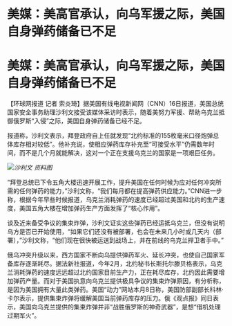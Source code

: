 # 美媒：美高官承认，向乌军援之际，美国自身弹药储备已不足

# 美媒：美高官承认，向乌军援之际，美国自身弹药储备已不足

【环球网报道 记者
索炎琦】据美国有线电视新闻网（CNN）16日报道，美国总统国家安全事务助理沙利文接受该媒体采访时表示，随着美努力军援、帮助乌克兰抵御俄罗斯“入侵”之际，美国自身弹药储备已经不足。

报道称，沙利文表示，拜登政府自上任就发现“北约标准的155枚毫米口径炮弹总体库存相对较低”。他补充说，使相应弹药库存补充至“可接受水平”仍需数年时间，而不是几个月就能解决，这对一个正在支援乌克兰的国家是一项艰巨任务。

![](https://inews.gtimg.com/om_bt/OI8CXvv8RBLHHxA1gKXeVPZYEK2jljItFgw-18vPdZSVMAA/1000)_沙利文
资料图_

“拜登总统已下令五角大楼迅速开展工作，提升美国在任何时候为应对任何冲突所需的任何弹药的能力，”沙利文称，“我们每月都在提高弹药供应能力。”CNN进一步称，根据今年早些时候报道，乌克兰消耗弹药的速度已经超过美国和北约的生产速度，美国五角大楼在增加弹药生产方面发挥了“核心作用”。

谈及近来备受争议的集束炸弹，沙利文证实这些弹药已经运抵乌克兰，但没有说明乌方是否已开始使用，“如果它们还没有被部署，也会在未来几小时或几天内（部署），”沙利文称，“他们现在很快被运送到战场上，并在前线的乌克兰捍卫者手中。”

俄乌冲突升级以来，西方国家不断向乌提供弹药军火、延长冲突，也使自己国家军备库存逐渐耗尽。据法新社报道，今年2月，北约秘书长斯托尔滕贝格表示，乌克兰消耗弹药的速度远远超过北约国家目前生产力，正在耗尽库存，北约因此需要增加弹药产量。而对于美国执意向乌克兰提供极具争议的集束炸弹原因，有分析称，是因为美国拥有大量此类弹药。美国“动力”网站本月8日称，美国防部副部长科林·卡尔表示，提供集束炸弹将缓解美国当前弹药库存的压力。俄《观点报》同日表示，美国向乌克兰提供的集束炸弹并非“战胜俄罗斯的神奇武器”，是想“借机处理过期军火”。

